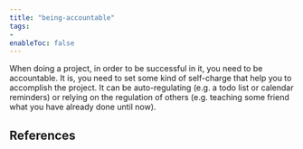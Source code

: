 ```yaml
---
title: "being-accountable"
tags:
- 
enableToc: false
---
```


When doing a project, in order to be successful in it, you need to be accountable. It is, you need to set some kind of self-charge that help you to accomplish the project. It can be auto-regulating (e.g. a todo list or calendar reminders) or relying on the regulation of others (e.g. teaching some friend what you have already done until now).

## References
